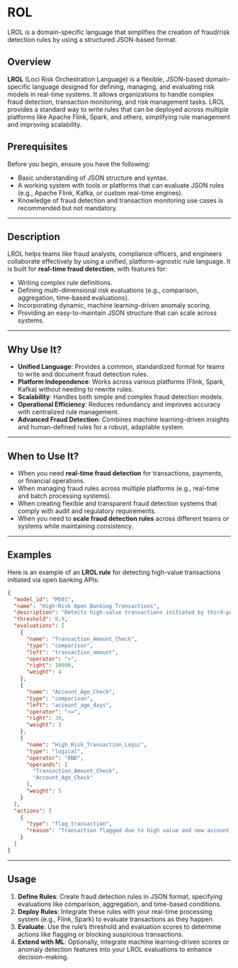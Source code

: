 # ROL
LROL is a domain-specific language that simplifies the creation of fraud/risk detection rules by using a structured JSON-based format.

## Overview

**LROL** (Loci Risk Orchestration Language) is a flexible, JSON-based domain-specific language designed for defining, managing, and evaluating risk models in real-time systems. It allows organizations to handle complex fraud detection, transaction monitoring, and risk management tasks. LROL provides a standard way to write rules that can be deployed across multiple platforms like Apache Flink, Spark, and others, simplifying rule management and improving scalability.

## Prerequisites

Before you begin, ensure you have the following:

- Basic understanding of JSON structure and syntax.
- A working system with tools or platforms that can evaluate JSON rules (e.g., Apache Flink, Kafka, or custom real-time engines).
- Knowledge of fraud detection and transaction monitoring use cases is recommended but not mandatory.

---

## Description

LROL helps teams like fraud analysts, compliance officers, and engineers collaborate effectively by using a unified, platform-agnostic rule language. It is built for **real-time fraud detection**, with features for:

- Writing complex rule definitions.
- Defining multi-dimensional risk evaluations (e.g., comparison, aggregation, time-based evaluations).
- Incorporating dynamic, machine learning-driven anomaly scoring.
- Providing an easy-to-maintain JSON structure that can scale across systems.

---

## Why Use It?

- **Unified Language**: Provides a common, standardized format for teams to write and document fraud detection rules.
- **Platform Independence**: Works across various platforms (Flink, Spark, Kafka) without needing to rewrite rules.
- **Scalability**: Handles both simple and complex fraud detection models.
- **Operational Efficiency**: Reduces redundancy and improves accuracy with centralized rule management.
- **Advanced Fraud Detection**: Combines machine learning-driven insights and human-defined rules for a robust, adaptable system.

---

## When to Use It?

- When you need **real-time fraud detection** for transactions, payments, or financial operations.
- When managing fraud rules across multiple platforms (e.g., real-time and batch processing systems).
- When creating flexible and transparent fraud detection systems that comply with audit and regulatory requirements.
- When you need to **scale fraud detection rules** across different teams or systems while maintaining consistency.

---

## Examples

Here is an example of an **LROL rule** for detecting high-value transactions initiated via open banking APIs:
```json
{
  "model_id": "M501",
  "name": "High-Risk Open Banking Transactions",
  "description": "Detects high-value transactions initiated by third-party apps",
  "threshold": 0.9,
  "evaluations": [
    {
      "name": "Transaction_Amount_Check",
      "type": "comparison",
      "left": "transaction_amount",
      "operator": ">",
      "right": 10000,
      "weight": 4
    },
    {
      "name": "Account_Age_Check",
      "type": "comparison",
      "left": "account_age_days",
      "operator": "<=",
      "right": 30,
      "weight": 3
    },
    {
      "name": "High_Risk_Transaction_Logic",
      "type": "logical",
      "operator": "AND",
      "operands": [
        "Transaction_Amount_Check",
        "Account_Age_Check"
      ],
      "weight": 5
    }
  ],
  "actions": [
    {
      "type": "flag_transaction",
      "reason": "Transaction flagged due to high value and new account."
    }
  ]
}

```
---
## Usage

1. **Define Rules**: Create fraud detection rules in JSON format, specifying evaluations like comparison, aggregation, and time-based conditions.
2. **Deploy Rules**: Integrate these rules with your real-time processing system (e.g., Flink, Spark) to evaluate transactions as they happen.
3. **Evaluate**: Use the rule’s threshold and evaluation scores to determine actions like flagging or blocking suspicious transactions.
4. **Extend with ML**: Optionally, integrate machine learning-driven scores or anomaly detection features into your LROL evaluations to enhance decision-making.